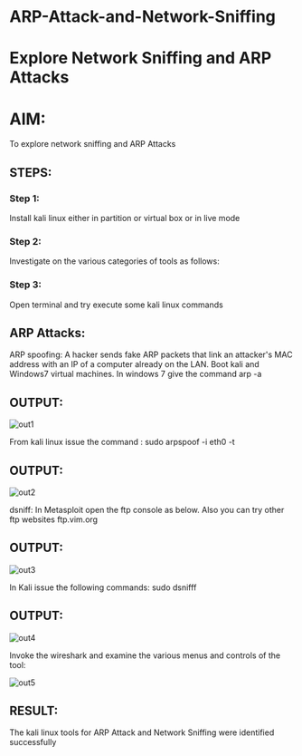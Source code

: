 # ARP-Attack-and-Network-Sniffing
# Explore Network Sniffing and ARP Attacks

# AIM:

To explore network sniffing and ARP Attacks

## STEPS:

### Step 1:

Install kali linux either in partition or virtual box or in live mode

### Step 2:

Investigate on the various categories of tools as follows:


### Step 3:
Open terminal and try execute some kali linux commands

## ARP Attacks:  
ARP spoofing: A hacker sends fake ARP packets that link an attacker's MAC address with an IP of a computer already on the LAN. 
Boot kali and Windows7 virtual machines.
In windows 7 give the command arp -a
## OUTPUT:
![out1](https://github.com/kiruthika512/ARP-Attack-and-Network-Sniffing/assets/135616605/4139837d-9922-4410-b793-49dbb0577789)



From kali linux issue the command :
sudo arpspoof -i eth0 -t <target system> <gateway>
## OUTPUT:
![out2](https://github.com/kiruthika512/ARP-Attack-and-Network-Sniffing/assets/135616605/046192ba-5db1-40dc-b979-35570036836a)


 dsniff:
In Metasploit open the ftp console as below. Also you can try other ftp websites ftp.vim.org
## OUTPUT:
![out3](https://github.com/kiruthika512/ARP-Attack-and-Network-Sniffing/assets/135616605/9ed2de05-28ad-41b4-82d8-9f9f1bfc40cf)





In Kali issue the following commands:
sudo dsnifff
## OUTPUT:
![out4](https://github.com/kiruthika512/ARP-Attack-and-Network-Sniffing/assets/135616605/fa9bc949-c7e2-428d-b7a9-7d9cd94d3679)




Invoke the wireshark and examine the various menus  and controls of the tool:

![out5](https://github.com/kiruthika512/ARP-Attack-and-Network-Sniffing/assets/135616605/2245f67b-98d3-4034-a492-e5b40f62efb3)


## RESULT:
The kali linux tools for ARP Attack and Network Sniffing were identified successfully
